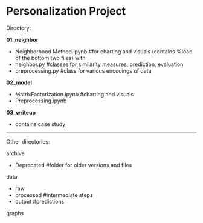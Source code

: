 # Personalization Project

Directory: 

**01_neighbor** 
  - Neighborhood Method.ipynb #for charting and visuals (contains %load of the bottom two files) with 
  - neighbor.py #classes for similarity measures, prediction, evaluation
  - preprocessing.py #class for various encodings of data

**02_model**
  - MatrixFactorization.ipynb #charting and visuals
  - Preprocessing.ipynb

**03_writeup**
  - contains case study
 

-------------
Other directories: 


archive
  - Deprecated #folder for older versions and files

data
  - raw
  - processed #intermediate steps
  - output #predictions

graphs


